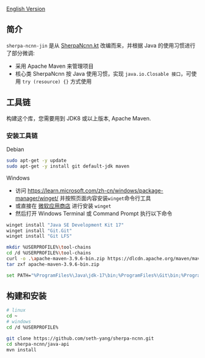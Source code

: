 [English Version](README_en.md)
## 简介
`sherpa-ncnn-jin` 是从 [SherpaNcnn.kt](../android/SherpaNcnn/app/src/main/java/com/k2fsa/sherpa/ncnn/SherpaNcnn.kt) 改编而来，并根据 Java 的使用习惯进行了部分微调:
- 采用 Apache Maven 来管理项目
- 核心类 SherpaNcnn 按 Java 使用习惯，实现 `java.io.Closable 接口`，可使用 `try (resource) {}` 方式使用

## 工具链
构建这个库，您需要用到 JDK8 或以上版本, Apache Maven.
### 安装工具链
Debian
```bash
sudo apt-get -y update
sudo apt-get -y install git default-jdk maven
```
Windows

- 访问 https://learn.microsoft.com/zh-cn/windows/package-manager/winget/ 并按照页面内容安装`winget`命令行工具
- 或直接在 [微软应用商店](https://www.microsoft.com/p/app-installer/9nblggh4nns1#activetab=pivot:overviewtab) 进行安装 `winget`
- 然后打开 Windows Terminal 或 Command Prompt 执行以下命令
```bash
winget install "Java SE Development Kit 17"
winget install "Git.Git"
winget install "Git LFS"

mkdir %USERPROFILE%\tool-chains
cd /d %USERPROFILE%\tool-chains
curl -o .\apache-maven-3.9.6-bin.zip https://dlcdn.apache.org/maven/maven-3/3.9.6/binaries/apache-maven-3.9.6-bin.zip
tar zxf apache-maven-3.9.6-bin.zip

set PATH="%ProgramFiles%\Java\jdk-17\bin;%ProgramFiles%\Git\bin;%ProgramFiles%\Git LFS;%USERPROFILE%\tool-chains\apache-maven-3.9.6\bin;%PATH%"
```

## 构建和安装
```bash
# linux
cd ~
# windows
cd /d %USERPROFILE%

git clone https://github.com/seth-yang/sherpa-ncnn.git
cd sherpa-ncnn/java-api
mvn install
```
